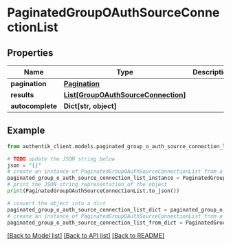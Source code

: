 # PaginatedGroupOAuthSourceConnectionList


## Properties

Name | Type | Description | Notes
------------ | ------------- | ------------- | -------------
**pagination** | [**Pagination**](Pagination.md) |  | 
**results** | [**List[GroupOAuthSourceConnection]**](GroupOAuthSourceConnection.md) |  | 
**autocomplete** | **Dict[str, object]** |  | 

## Example

```python
from authentik_client.models.paginated_group_o_auth_source_connection_list import PaginatedGroupOAuthSourceConnectionList

# TODO update the JSON string below
json = "{}"
# create an instance of PaginatedGroupOAuthSourceConnectionList from a JSON string
paginated_group_o_auth_source_connection_list_instance = PaginatedGroupOAuthSourceConnectionList.from_json(json)
# print the JSON string representation of the object
print(PaginatedGroupOAuthSourceConnectionList.to_json())

# convert the object into a dict
paginated_group_o_auth_source_connection_list_dict = paginated_group_o_auth_source_connection_list_instance.to_dict()
# create an instance of PaginatedGroupOAuthSourceConnectionList from a dict
paginated_group_o_auth_source_connection_list_from_dict = PaginatedGroupOAuthSourceConnectionList.from_dict(paginated_group_o_auth_source_connection_list_dict)
```
[[Back to Model list]](../README.md#documentation-for-models) [[Back to API list]](../README.md#documentation-for-api-endpoints) [[Back to README]](../README.md)


